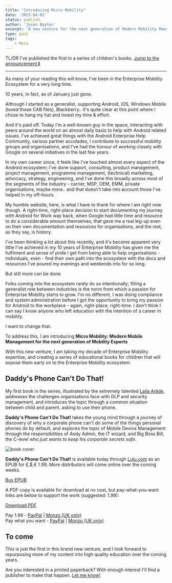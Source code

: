 ```yaml
---
title: "Introducing Micro Mobility"
date: '2023-04-01'
status: publish
author: 'Jason Bayton'
excerpt: "A new venture for the next generation of Modern Mobility Management Experts"
type: post
tags:
    - Meta
---
```


TL/DR I've published the first in a series of children's books. [Jump to the announcement ⏬](#Daddy's-Phone-Can't-Do-That!)

---

<span class="orange">A</span>s many of your reading this will know, I've been in the Enterprise Mobility Ecosystem for a very long time.

10 years, in fact, as of January just gone.

Although I started as a generalist, supporting Android, iOS, Windows Mobile (loved those CAB files), Blackberry.. it's quite clear at this <span class="orange">p</span>oint where I chose to hang my hat and invest my time & effort. 

And it's paid off. Today I'm a well-known guy in the space, interacting with peers around the world on an almost daily basis to help with Android <span class="orange">r</span>elated issues. I've achieved great things with the Android Enterprise Help Community, various partner accolades, I contribute to successful mobility groups and organisations, and I've had the honour of working closely with Google on several initiatives in the last few years.

<span class="orange">I</span>n my own career since, it feels like I've touched almost every aspect of the Android ecosystem; I've done support, consulting, product management, project management, programme management, (technical) marketing, advocacy, strategy, engineering, and I've done this broadly across most of the segments of the industry - carrier, MSP, OEM, EMM, private organisations, maybe more.. and that doesn't take into account those I've helped in my off-hours. 

My humble website, here, is what I have to thank for where I am right now though. A right-time, right-place decision to start documenting my journey with Android for Work way back, when Google had <span class="orange">l</span>ittle time and resource to do a considerable amount themselves, that gave me a real leg-up even on their own documentation and resources for organisations, and the rest, as they say, is history. 

I've been thinking a lot about this recently, and it's become apparent very little I've achieved in my 10 years of Enterprise Mobility has given me the <span class="orange">f</span>ulfilment and sense of pride I get from being able to help organisations - individuals, even - find their <span class="orange">o</span>wn path into the ecosystem with the docs and resources I've poured my evenings and weekends into for so long.

But still more can be done. 

Folks coming into the ecosystem rarely do so intentionally; filling a generalist role between industries is the norm from which a passion for Enterprise Mobility starts to grow. I'm no different, I was doing compliance and system administration before I got the <span class="orange">o</span>pportunity to bring my passion for Android to the workplace - again, right-place, right-time. I don't think I can say I know anyone who <span class="orange">l</span>eft education with the intention of a career in mobility.

I want to change that.

To address this, I am introducing **Micro Mobility: Modern Mobile Management for the next generation of Mobility Experts**

With this new venture, I am taking my decade of Enterprise Mobility expertise, and creating a series of educational books for children that will expose them early on to the Enterprise Mobility ecosystem. 

## Daddy's Phone Can't Do That!

My first book in the series, illustrated by the extremely talented [Laila Arêde](https://lailartsy.com), addresses the challenges organisations face with DLP and security management, and introduces the topic through a common situation between child and parent, asking to use their phone.

**Daddy's Phone Can't Do That!** takes the young mind through a journey of discovery of why a corporate phone can't do some of the things personal phones do by default, and explores the topic of Mobile Device Management through the responsibilities of Andy Admin, the IT wizard, and Big Boss Bill, the C-level who _just wants to keep his corporate secrets safe_.

![book cover](https://cdn.bayton.org/uploads/2023/04/daddysphonecantdothatcover.png)

**Daddy's Phone Can't Do That!** is available today through [Lulu.com](https://www.lulu.com/shop/jason-bayton-and-laila-ar%C3%AAde/daddys-phone-cant-do-that/ebook/product-8ervv5.html) as an EPUB for £,$,€ 1.99. More distributors will come online over the coming weeks.

<a class="button button-small" href="https://www.lulu.com/shop/jason-bayton-and-laila-ar%C3%AAde/daddys-phone-cant-do-that/ebook/product-8ervv5.html">Buy EPUB</a>

A PDF copy is available for download at no cost, but pay-what-you-want links are below to support the work (suggested: 1.99):

<a class="button button-small" href="https://cdn.bayton.org/uploads/2023/04/dpcdt_lg.pdf">Download PDF</a>

Pay 1.99 - [PayPal](https://paypal.me/jasonbayton/1.99) | [Monzo (UK only)](https://monzo.me/jasonbayton/1.99)  
Pay what you want - [PayPal](https://paypal.me/jasonbayton) | [Monzo (UK only)](https://monzo.me/jasonbayton)

## To come 

This is just the first in this brand new venture, and I look forward to repurposing more of my content into high quality education over the coming years.

Are you interested in a printed paperback? With enough interest I'll find a publisher to make that happen. [Let me know!](https://docs.google.com/forms/d/e/1FAIpQLSdeWOEk1RzHZQj6Z5jte05H0vwK5WVMh7f7eZmD9AhQddcm6Q/viewform?usp=sf_link)